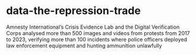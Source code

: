 # data-the-repression-trade
Amnesty International’s Crisis Evidence Lab and the Digital Verification Corps analysed more than 500 images and videos from protests from 2017 to 2023, verifying more than 100 incidents where police officers deployed law enforcement equipment and hunting ammunition unlawfully
